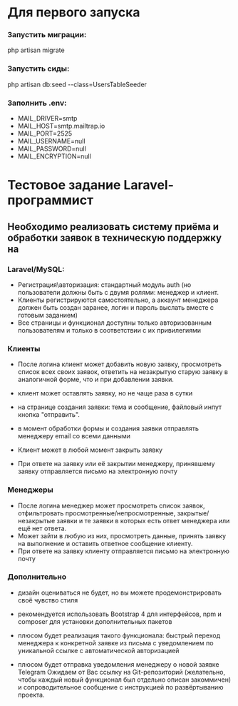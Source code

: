 # Для первого запуска

### Запустить миграции:
php artisan migrate

### Запустить cиды:
php artisan db:seed --class=UsersTableSeeder

### Заполнить .env:
- MAIL_DRIVER=smtp
- MAIL_HOST=smtp.mailtrap.io
- MAIL_PORT=2525
- MAIL_USERNAME=null
- MAIL_PASSWORD=null
- MAIL_ENCRYPTION=null



# Тестовое задание Laravel-программист

## Необходимо реализовать систему приёма и обработки заявок в техническую поддержку на
### Laravel/MySQL:
- Регистрация\авторизация: стандартный модуль auth (но пользователи должны быть с
двумя ролями: менеджер и клиент.
- Клиенты регистрируются самостоятельно, а аккаунт менеджера должен быть создан
заранее, логин и пароль выслать вместе с готовым заданием)
- Все страницы и функционал доступны только авторизованным пользователям и только в
соответствии с их привилегиями

### Клиенты
- После логина клиент может добавить новую заявку, просмотреть список всех своих
заявок, ответить на незакрытую старую заявку в аналогичной форме, что и при добавлении
заявки.
- клиент может оставлять заявку, но не чаще раза в сутки

- на странице создания заявки: тема и сообщение, файловый инпут кнопка "отправить".
- в момент обработки формы и создания заявки отправлять менеджеру email со всеми
данными

- Клиент может в любой момент закрыть заявку

- При ответе на заявку или её закрытии менеджеру, принявшему заявку отправляется
письмо на электронную почту

### Менеджеры
- После логина менеджер может просмотреть список заявок, отфильтровать
просмотренные/непросмотренные, закрытые/незакрытые заявки и те заявки в которых
есть ответ менеджера или ещё нет ответа.
- Может зайти в любую из них, просмотреть данные, принять заявку на выполнение и
оставить ответное сообщение клиенту.
- При ответе на заявку клиенту отправляется письмо на электронную почту

### Дополнительно
- дизайн оцениваться не будет, но вы можете продемонстрировать своё чувство стиля

- рекомендуется использовать Bootstrap 4 для интерфейсов, npm и composer для
установки дополнительных пакетов

- плюсом будет реализация такого функционала: быстрый переход менеджера к
конкретной заявке из письма с уведомлением по уникальной ссылке с автоматической
авторизацией

- плюсом будет отправка уведомления менеджеру о новой заявке Telegram
Ожидаем от Вас ссылку на Git-репозиторий (желательно, чтобы каждый новый функционал
был отдельно описан закоммичен) и сопроводительное сообщение с инструкцией по
развёртыванию проекта.
